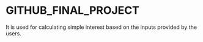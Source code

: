 # GITHUB_FINAL_PROJECT
It is used for calculating simple interest based on the inputs provided by the users. 
